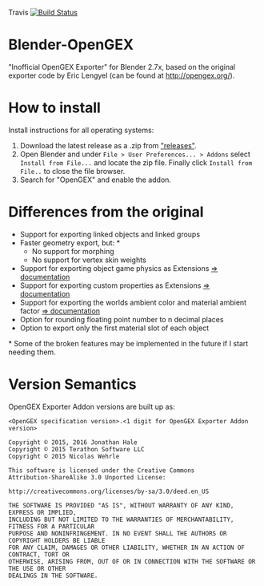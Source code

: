 Travis [![Build Status](https://travis-ci.org/Squareys/Blender-OpenGEX.svg?branch=master)](https://travis-ci.org/Squareys/Blender-OpenGEX)
# Blender-OpenGEX
"Inofficial OpenGEX Exporter" for Blender 2.7x, based on the original exporter code by Eric Lengyel (can be found at http://opengex.org/).

# How to install

Install instructions for all operating systems:
 1. Download the latest release as a .zip from ["releases"](https://github.com/Squareys/Blender-OpenGEX/releases).
 2. Open Blender and under `File > User Preferences... > Addons` select `Install from File...` and locate the zip file.
 Finally click `Install from File..` to close the file browser.
 3. Search for "OpenGEX" and enable the addon.

# Differences from the original

* Support for exporting linked objects and linked groups
* Faster geometry export, but: \*
  * No support for morphing
  * No support for vertex skin weights
* Support for exporting object game physics as Extensions [=> documentation](https://github.com/Squareys/Blender-OpenGEX/wiki/PhysicsMaterial-Extension)
* Support for exporting custom properties as Extensions [=> documentation](https://github.com/Squareys/Blender-OpenGEX/wiki/Property-Extension)
* Support for exporting the worlds ambient color and material ambient factor [=> documentation](https://github.com/Squareys/Blender-OpenGEX/wiki/Ambient-Colors)
* Option for rounding floating point number to n decimal places
* Option to export only the first material slot of each object

\* Some of the broken features may be implemented in the future if I start needing them.

# Version Semantics

OpenGEX Exporter Addon versions are built up as:

`<OpenGEX specification version>.<1 digit for OpenGEX Exporter Addon version>`

```
Copyright © 2015, 2016 Jonathan Hale
Copyright © 2015 Terathon Software LLC
Copyright © 2015 Nicolas Wehrle

This software is licensed under the Creative Commons
Attribution-ShareAlike 3.0 Unported License:

http://creativecommons.org/licenses/by-sa/3.0/deed.en_US

THE SOFTWARE IS PROVIDED "AS IS", WITHOUT WARRANTY OF ANY KIND, EXPRESS OR IMPLIED,
INCLUDING BUT NOT LIMITED TO THE WARRANTIES OF MERCHANTABILITY, FITNESS FOR A PARTICULAR
PURPOSE AND NONINFRINGEMENT. IN NO EVENT SHALL THE AUTHORS OR COPYRIGHT HOLDERS BE LIABLE
FOR ANY CLAIM, DAMAGES OR OTHER LIABILITY, WHETHER IN AN ACTION OF CONTRACT, TORT OR
OTHERWISE, ARISING FROM, OUT OF OR IN CONNECTION WITH THE SOFTWARE OR THE USE OR OTHER
DEALINGS IN THE SOFTWARE.
```